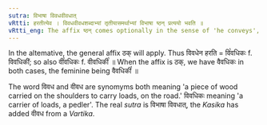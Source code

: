 ```yaml
---
sutra: विभाषा विवधवीवधात्
vRtti: हरतीत्येव । विवधवीवधशब्दाभ्यां तृतीयासमर्थाभ्यां विभाषा ष्ठन् प्रत्ययो भवति ॥
vRtti_eng: The affix ष्ठन् comes optionally in the sense of 'he conveys', after the words '_vivadha_', and '_vivadha_', being in the third case in construction.
---
```

In the altemative, the general affix ठक् will apply. Thus विवधेन हरति = वि꣡वधिकः f. विवधिकी॑; so also वी꣡वधिकः f. वीवधिकी꣡ ॥ When the affix is ठक्, we have वैवधिकः in both cases, the feminine being वैवधिकी꣡ ॥

The word विवध and वीवध are synomyms both meaning 'a piece of wood carried on the shoulders to carry loads, on the road.' विवधिकः meaning 'a carrier of loads, a pedler'. The real _sutra_ is विभाषा विवधात्, the _Kasika_ has added वीवध from a _Vartika_.
